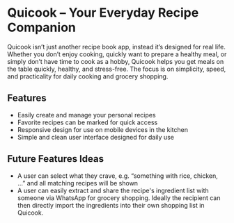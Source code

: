 # Quicook – Your Everyday Recipe Companion

Quicook isn’t just another recipe book app, instead it’s designed for real life. Whether you don’t enjoy cooking,
quickly want to prepare a healthy meal, or simply don’t have time to cook as a hobby, Quicook helps you get meals on
the table quickly, healthy, and stress-free. The focus is on simplicity, speed, and practicality for daily cooking and
grocery shopping.

## Features

* Easily create and manage your personal recipes
* Favorite recipes can be marked for quick access
* Responsive design for use on mobile devices in the kitchen
* Simple and clean user interface designed for daily use

## Future Features Ideas

* A user can select what they crave, e.g. “something with rice, chicken, …” and all matching recipes will be shown
* A user can easily extract and share the recipe's ingredient list with someone via WhatsApp for grocery shopping.
  Ideally the recipient can then directly import the ingredients into their own shopping list in Quicook.